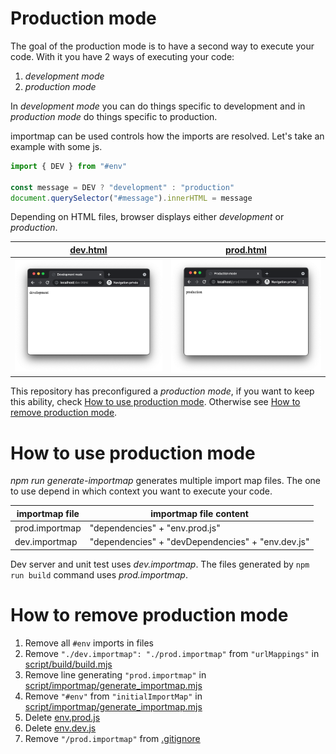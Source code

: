 # Production mode

The goal of the production mode is to have a second way to execute your code. With it you have 2 ways of executing your code:

1. _development mode_
2. _production mode_

In _development mode_ you can do things specific to development and in _production mode_ do things specific to production.

importmap can be used controls how the imports are resolved. Let's take an example with some js.

```js
import { DEV } from "#env"

const message = DEV ? "development" : "production"
document.querySelector("#message").innerHTML = message
```

Depending on HTML files, browser displays either _development_ or _production_.

| [dev.html](./demo/dev.html)     | [prod.html](./demo/prod.html)    |
| ------------------------------- | -------------------------------- |
| ![stuff](./mode_dev_chrome.png) | ![stuff](./mode_prod_chrome.png) |

This repository has preconfigured a _production mode_, if you want to keep this ability, check [How to use production mode](#how-to-use-production-mode). Otherwise see [How to remove production mode](#how-to-remove-production-mode).

# How to use production mode

_npm run generate-importmap_ generates multiple import map files.
The one to use depend in which context you want to execute your code.

| importmap file | importmap file content                            |
| -------------- | ------------------------------------------------- |
| prod.importmap | "dependencies" + "env.prod.js"                    |
| dev.importmap  | "dependencies" + "devDependencies" + "env.dev.js" |

Dev server and unit test uses _dev.importmap_.
The files generated by `npm run build` command uses _prod.importmap_.

# How to remove production mode

1. Remove all `#env` imports in files
2. Remove `"./dev.importmap": "./prod.importmap"` from `"urlMappings"` in [script/build/build.mjs](../../script/build/build.mjs#L23)
3. Remove line generating `"prod.importmap"` in [script/importmap/generate_importmap.mjs](../../script/importmap/generate_importmap.mjs#L34)
4. Remove `"#env"` from `"initialImportMap"` in [script/importmap/generate_importmap.mjs](../../script/importmap/generate_importmap.mjs#L11)
5. Delete [env.prod.js](../../env.prod.js)
6. Delete [env.dev.js](../../env.dev.js)
7. Remove `"/prod.importmap"` from [.gitignore](../../.gitignore#L22)
